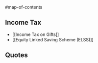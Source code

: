 #map-of-contents 

## Income Tax
- [[Income Tax on Gifts]]
- [[Equity Linked Saving Scheme (ELSS)]]

## Quotes